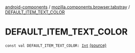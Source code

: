 [android-components](../index.md) / [mozilla.components.browser.tabstray](index.md) / [DEFAULT_ITEM_TEXT_COLOR](./-d-e-f-a-u-l-t_-i-t-e-m_-t-e-x-t_-c-o-l-o-r.md)

# DEFAULT_ITEM_TEXT_COLOR

`const val DEFAULT_ITEM_TEXT_COLOR: `[`Int`](https://kotlinlang.org/api/latest/jvm/stdlib/kotlin/-int/index.html) [(source)](https://github.com/mozilla-mobile/android-components/blob/master/components/browser/tabstray/src/main/java/mozilla/components/browser/tabstray/TabsTrayStyling.kt#L9)
